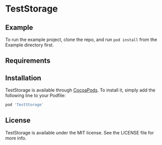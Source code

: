 # TestStorage

## Example

To run the example project, clone the repo, and run `pod install` from the Example directory first.

## Requirements

## Installation

TestStorage is available through [CocoaPods](https://cocoapods.org). To install
it, simply add the following line to your Podfile:

```ruby
pod 'TestStorage'
```

## License

TestStorage is available under the MIT license. See the LICENSE file for more info.
